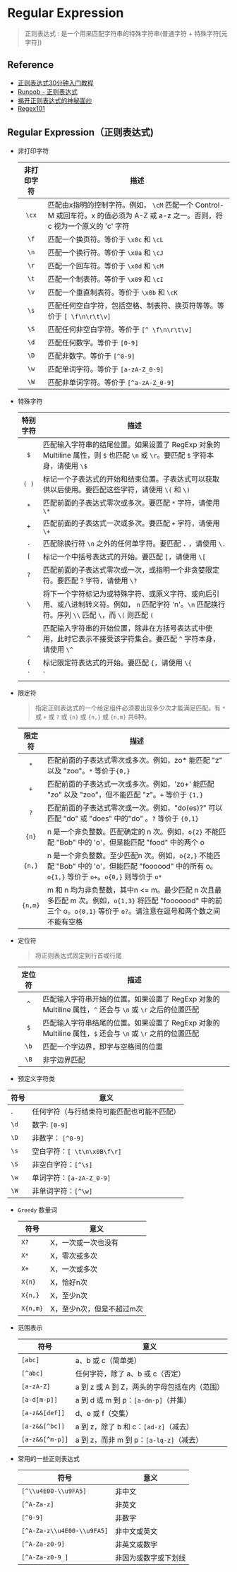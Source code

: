 # Regular Expression
> 正则表达式 : 是一个用来匹配字符串的特殊字符串(普通字符 + 特殊字符[元字符])

## Reference

- [正则表达式30分钟入门教程](http://deerchao.net/tutorials/regex/regex.htm)
- [Runoob - 正则表达式](http://www.runoob.com/regexp/regexp-tutorial.html)
- [揭开正则表达式的神秘面纱](http://www.regexlab.com/zh/regref.htm)
- [Regex101](https://regex101.com/)

## Regular Expression（正则表达式)

- 非打印字符

    | 非打印字符 | 描述 
    | :---: | --- 
    | `\cx` | 匹配由x指明的控制字符。例如， `\cM` 匹配一个 Control-M 或回车符。x 的值必须为 A-Z 或 a-z 之一。否则，将 c 视为一个原义的 'c' 字符
    | `\f`  | 匹配一个换页符。等价于 `\x0c` 和 `\cL`
    | `\n`  | 匹配一个换行符。等价于 `\x0a` 和 `\cJ`
    | `\r`  | 匹配一个回车符。等价于 `\x0d` 和 `\cM`
    | `\t`  | 匹配一个制表符。等价于 `\x09` 和 `\cI`
    | `\v`  | 匹配一个垂直制表符。等价于 `\x0b` 和 `\cK`
    | `\s`  | 匹配任何空白字符，包括空格、制表符、换页符等等。等价于 `[ \f\n\r\t\v]` 
    | `\S`  | 匹配任何非空白字符。等价于 `[^ \f\n\r\t\v]`
    | `\d`  | 匹配任何数字。等价于 `[0-9]` 
    | `\D`  | 匹配非数字。等价于 `[^0-9]` 
    | `\w`  | 匹配单词字符。等价于 `[a-zA-Z_0-9]` 
    | `\W`  | 匹配非单词字符。等价于 `[^a-zA-Z_0-9]` 

- 特殊字符

  | 特别字符 | 描述 
  | :---: | ---  
  | `$`   | 匹配输入字符串的结尾位置。如果设置了 RegExp 对象的 Multiline 属性，则 `$` 也匹配 `\n` 或 `\r`。要匹配 `$` 字符本身，请使用 `\$`
  | `( )` | 标记一个子表达式的开始和结束位置。子表达式可以获取供以后使用。要匹配这些字符，请使用 `\(` 和 `\)`
  | `*`   | 匹配前面的子表达式零次或多次。要匹配 `*` 字符，请使用 `\*`
  | `+`	  | 匹配前面的子表达式一次或多次。要匹配 `+` 字符，请使用 `\+`
  | `.`   | 匹配除换行符 `\n` 之外的任何单字符。要匹配 `.` ，请使用 `\.` 
  | `[`	  | 标记一个中括号表达式的开始。要匹配 `[`，请使用 `\[`
  | `?`	  | 匹配前面的子表达式零次或一次，或指明一个非贪婪限定符。要匹配 ? 字符，请使用 `\?`
  | `\`	  | 将下一个字符标记为或特殊字符、或原义字符、或向后引用、或八进制转义符。例如， `n` 匹配字符 'n'。`\n` 匹配换行符。序列 `\\` 匹配 `\`，而 `\(` 则匹配 `(`
  | `^`	  | 匹配输入字符串的开始位置，除非在方括号表达式中使用，此时它表示不接受该字符集合。要匹配 `^` 字符本身，请使用 `\^`
  | `{`	  | 标记限定符表达式的开始。要匹配 `{`，请使用 `\{`
  | `|`	  | 指明两项之间的一个选择。要匹配 `|`，请使用 `\|`

- 限定符
    > 指定正则表达式的一个给定组件必须要出现多少次才能满足匹配。有 `*` 或 `+` 或 `?` 或 `{n}` 或 `{n,}` 或 `{n,m}` 共6种。

  | 限定符 | 描述 
  | :---: | --- 
  | `*`	        | 匹配前面的子表达式零次或多次。例如，zo* 能匹配 "z" 以及 "zoo"。`*` 等价于`{0,}`
  | `+`	        | 匹配前面的子表达式一次或多次。例如，'zo+' 能匹配 "zo" 以及 "zoo"，但不能匹配 "z"。`+` 等价于 `{1,}`
  | `?`	        | 匹配前面的子表达式零次或一次。例如，"do(es)?" 可以匹配 "do" 或 "does" 中的"do" 。`?` 等价于 `{0,1}`
  | `{n}`       | n 是一个非负整数。匹配确定的 n 次。例如，`o{2}` 不能匹配 "Bob" 中的 'o'，但是能匹配 "food" 中的两个 o
  | `{n,}`      | n 是一个非负整数。至少匹配n 次。例如，`o{2,}` 不能匹配 "Bob" 中的 'o'，但能匹配 "foooood" 中的所有 o。`o{1,}` 等价于 `o+`。`o{0,}` 则等价于 `o*`
  | `{n,m}`     | m 和 n 均为非负整数，其中n <= m。最少匹配 n 次且最多匹配 m 次。例如，`o{1,3}` 将匹配 "fooooood" 中的前三个 o。`o{0,1}` 等价于 `o?`。请注意在逗号和两个数之间不能有空格

- 定位符 
    > 将正则表达式固定到行首或行尾

  | 定位符 | 描述 
  | :---: | --- 
  | `^`   | 匹配输入字符串开始的位置。如果设置了 RegExp 对象的 Multiline 属性，`^` 还会与 `\n` 或 `\r` 之后的位置匹配
  | `$`   | 匹配输入字符串结尾的位置。如果设置了 RegExp 对象的 Multiline 属性，`$` 还会与 `\n` 或 `\r` 之前的位置匹配
  | `\b`  | 匹配一个字边界，即字与空格间的位置
  | `\B`  | 非字边界匹配

- 预定义字符类 

|  符号 | 意义  
| --- | --- 
| .     | 任何字符（与行结束符可能匹配也可能不匹配）
| `\d`  | 数字: `[0-9]`  
| `\D`  | 非数字： `[^0-9]` 
| `\s`  | 空白字符：`[ \t\n\x0B\f\r]` 
| `\S`  | 非空白字符：`[^\s]` 
| `\w ` | 单词字符：`[a-zA-Z_0-9]`  
| `\W`  | 非单词字符：`[^\w]` 

- `Greedy` 数量词

  |  符号 | 意义  
  | --- | --- 
  | `X?`		| X，一次或一次也没有 
  | `X*`		| X，零次或多次 
  | `X+`		| X，一次或多次 
  | `X{n}`	    | X，恰好n次 
  | `X{n,}`	    | X，至少n次 
  | `X{n,m}`	| X，至少n次，但是不超过m次 

- 范围表示

  |  符号 | 意义  
  | --- | --- 
  | `[abc]`		        | a、b 或 c（简单类） 
  | `[^abc]`	        | 任何字符，除了 a、b 或 c（否定） 
  | `[a-zA-Z]`          | a 到 z 或 A 到 Z，两头的字母包括在内（范围） 
  | `[a-d[m-p]]`	    | a 到 d 或 m 到 p：`[a-dm-p]`（并集） 
  | `[a-z&&[def]]`      | d、e 或 f（交集） 
  | `[a-z&&[^bc]]`	    | a 到 z，除了 b 和 c：`[ad-z]`（减去） 
  | `[a-z&&[^m-p]]`     | a 到 z，而非 m 到 p：`[a-lq-z]`（减去） 

- 常用的一些正则表达式

  | 符号 | 意义
  | -- | --
  | `[^\\u4E00-\\u9FA5]`          | 非中文
  | `[^A-Za-z]`                   | 非英文
  | `[^0-9]`                      | 非数字
  | `[^A-Za-z\\u4E00-\\u9FA5]`    | 非中文或英文
  | `[^A-Za-z0-9]`                | 非英文或数字
  | `[^A-Za-z0-9_]`               | 非因为或数字或下划线